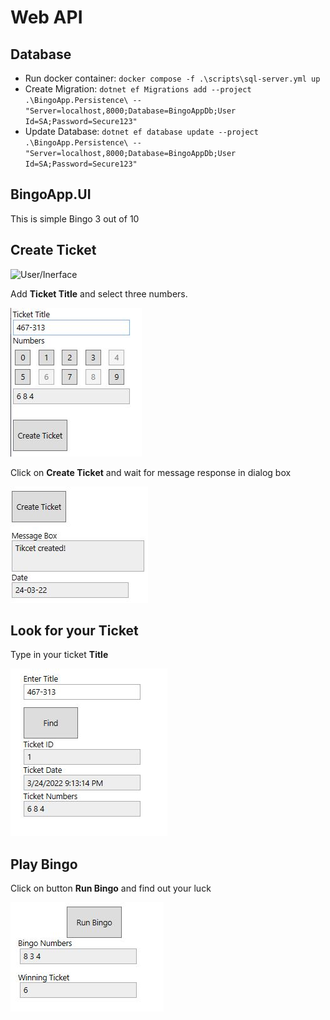 # Web API

## Database

- Run docker container: `docker compose -f .\scripts\sql-server.yml up`
- Create Migration: `dotnet ef Migrations add --project .\BingoApp.Persistence\ -- "Server=localhost,8000;Database=BingoAppDb;User Id=SA;Password=Secure123"`
- Update Database: `dotnet ef database update --project .\BingoApp.Persistence\ -- "Server=localhost,8000;Database=BingoAppDb;User Id=SA;Password=Secure123"`

## BingoApp.UI

This is simple Bingo 3 out of 10

## **Create Ticket**

![User/Inerface](./resources/user-interface.jpg)

Add **Ticket Title** and select three numbers. 

![Create/Ticket](./resources/create_ticket.jpg)

Click on **Create Ticket** and wait for message response in dialog box

![DialogBox](./resources/create_ticket_dialog_box.jpg)

## **Look for your Ticket**

Type in your ticket **Title**

![Search-Ticket](./resources/look_for_ticket.jpg)

## **Play Bingo**

Click on button **Run Bingo** and find out your luck

![Run-Bingo](./resources/run_bingo.jpg)
